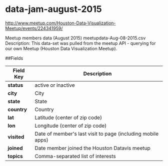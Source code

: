 # data-jam-august-2015
http://www.meetup.com/Houston-Data-Visualization-Meetup/events/224341959/

Meetup members data (August 2015)
meetupdata-Aug-08-2015.csv
Description:
This data-set was pulled from the meetup API - querying for our own Meetup (Houston Data Visualization Meetup).

##Fields

|Field Key  | Description       |
|-----------|-------------------|
|**status** | active or inactive|
|**city**   | City              |
|**state**  | State             |
|**country**| Country           |
|**lat**    | Latitude (center of zip code)|
|**lon**    | Longitude (center of zip code)|
|**visited**| Date of member's last visit to page (including mobile apps)|
|**joined** | Date member joined the Houston Datavis meetup|
|**topics** | Comma-separated list of interests|
